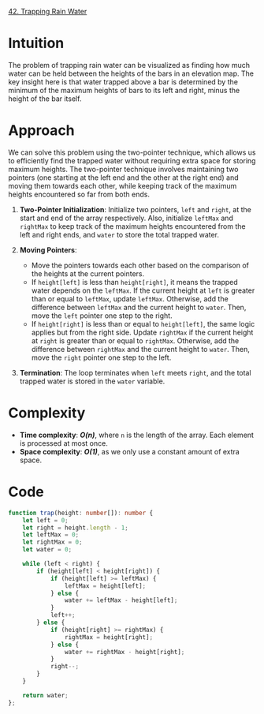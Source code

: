 [42. Trapping Rain Water](https://leetcode.com/problems/trapping-rain-water/)

# Intuition
The problem of trapping rain water can be visualized as finding how much water can be held between the heights of the bars in an elevation map. The key insight here is that water trapped above a bar is determined by the minimum of the maximum heights of bars to its left and right, minus the height of the bar itself.

# Approach
We can solve this problem using the two-pointer technique, which allows us to efficiently find the trapped water without requiring extra space for storing maximum heights. The two-pointer technique involves maintaining two pointers (one starting at the left end and the other at the right end) and moving them towards each other, while keeping track of the maximum heights encountered so far from both ends.

1. **Two-Pointer Initialization**: Initialize two pointers, `left` and `right`, at the start and end of the array respectively. Also, initialize `leftMax` and `rightMax` to keep track of the maximum heights encountered from the left and right ends, and `water` to store the total trapped water.

2. **Moving Pointers**: 
   - Move the pointers towards each other based on the comparison of the heights at the current pointers.
   - If `height[left]` is less than `height[right]`, it means the trapped water depends on the `leftMax`. If the current height at `left` is greater than or equal to `leftMax`, update `leftMax`. Otherwise, add the difference between `leftMax` and the current height to `water`. Then, move the `left` pointer one step to the right.
   - If `height[right]` is less than or equal to `height[left]`, the same logic applies but from the right side. Update `rightMax` if the current height at `right` is greater than or equal to `rightMax`. Otherwise, add the difference between `rightMax` and the current height to `water`. Then, move the `right` pointer one step to the left.

3. **Termination**: The loop terminates when `left` meets `right`, and the total trapped water is stored in the `water` variable.

# Complexity
- **Time complexity**: ***O(n)***, where `n` is the length of the array. Each element is processed at most once.
- **Space complexity**: ***O(1)***, as we only use a constant amount of extra space.

# Code
```typescript
function trap(height: number[]): number {
    let left = 0;
    let right = height.length - 1;
    let leftMax = 0;
    let rightMax = 0;
    let water = 0;

    while (left < right) {
        if (height[left] < height[right]) {
            if (height[left] >= leftMax) {
                leftMax = height[left];
            } else {
                water += leftMax - height[left];
            }
            left++;
        } else {
            if (height[right] >= rightMax) {
                rightMax = height[right];
            } else {
                water += rightMax - height[right];
            }
            right--;
        }
    }

    return water;
};
```
